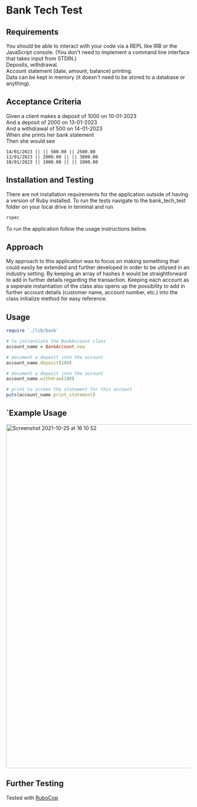 # Bank Tech Test

## Requirements

You should be able to interact with your code via a REPL like IRB or the JavaScript console. (You don't need to implement a command line interface that takes input from STDIN.)  
Deposits, withdrawal.  
Account statement (date, amount, balance) printing.  
Data can be kept in memory (it doesn't need to be stored to a database or anything).  
  

## Acceptance Criteria
  
Given a client makes a deposit of 1000 on 10-01-2023  
And a deposit of 2000 on 13-01-2023  
And a withdrawal of 500 on 14-01-2023  
When she prints her bank statement  
Then she would see  
  
```date || credit || debit || balance  
14/01/2023 || || 500.00 || 2500.00  
13/01/2023 || 2000.00 || || 3000.00  
10/01/2023 || 1000.00 || || 1000.00
```  
  

## Installation and Testing
  
There are not installation requirements for the application outside of having a version of Ruby installed. To run the tests navigate to the bank_tech_test folder on your local drive in terminal and run

```ruby
rspec
```

To run the application follow the usage instructions below.


## Approach
  
My approach to this application was to focus on making something that could easily be extended and further developed in order to be utilysed in an industry setting. By keeping an array of hashes it would be straightforward to add in further details regarding the transaction. Keeping each account as a seperate instantiation of the class also opens up the possibility to add in further account details (customer name, account number, etc.) into the class initialize method for easy reference.
  
  
## Usage

```ruby
require './lib/bank'

# to instantiate the BankAccount class
account_name = BankAccount.new

# document a deposit into the account
account_name.deposit(100)

# document a deposit into the account
account_name.withdraw(100)

# print to screen the statement for this account
puts(account_name.print_statement)
```
  
  
## `Example Usage
<img width="937" alt="Screenshot 2021-10-25 at 16 10 52" src="https://user-images.githubusercontent.com/84837127/138723546-1e595b3a-1d74-4436-8396-6bb236f7fbd2.png">
  
  
## Further Testing
Tested with [RuboCop](https://github.com/rubocop/rubocop)
